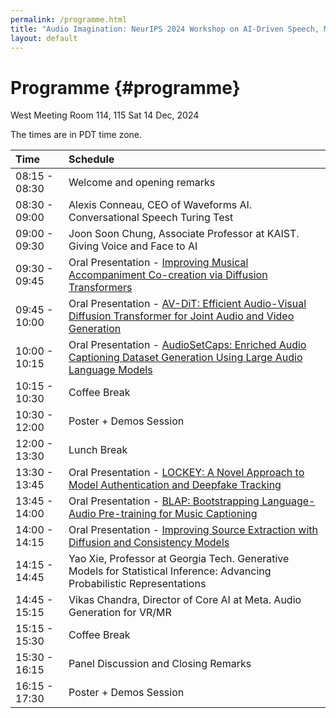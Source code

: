 ```yaml
---
permalink: /programme.html
title: "Audio Imagination: NeurIPS 2024 Workshop on AI-Driven Speech, Music, and Sound Generation"
layout: default
---
```



# Programme {#programme}
West Meeting Room 114, 115
Sat 14 Dec, 2024

The times are in PDT time zone. 

| Time  | Schedule |
| :--   | :--  |
| 08:15 - 08:30 | Welcome and opening remarks |
| 08:30 - 09:00 | Alexis Conneau, CEO of Waveforms AI. Conversational Speech Turing Test|
| 09:00 - 09:30 | Joon Soon Chung, Associate Professor at KAIST. Giving Voice and Face to AI |
| 09:30 - 09:45 | Oral Presentation - [Improving Musical Accompaniment Co-creation via Diffusion Transformers](https://openreview.net/forum?id=zyE3Kdd85t) |
| 09:45 - 10:00 | Oral Presentation - [AV-DiT: Efficient Audio-Visual Diffusion Transformer for Joint Audio and Video Generation](https://openreview.net/forum?id=FE6zflN5G5) |
| 10:00 - 10:15 | Oral Presentation - [AudioSetCaps: Enriched Audio Captioning Dataset Generation Using Large Audio Language Models](https://openreview.net/forum?id=uez4PMZwzP) |
| 10:15 - 10:30 | Coffee Break | 
| 10:30 - 12:00 | Poster + Demos Session |
| 12:00 - 13:30 | Lunch Break |
| 13:30 - 13:45 | Oral Presentation - [LOCKEY: A Novel Approach to Model Authentication and Deepfake Tracking](https://openreview.net/forum?id=LZJKErwXqL) |
| 13:45 - 14:00 | Oral Presentation - [BLAP: Bootstrapping Language-Audio Pre-training for Music Captioning](https://openreview.net/forum?id=23LTPLTB88) |
| 14:00 - 14:15 | Oral Presentation - [Improving Source Extraction with Diffusion and Consistency Models](https://openreview.net/forum?id=nskR7tWE6z) |
| 14:15 - 14:45 | Yao Xie, Professor at Georgia Tech. Generative Models for Statistical Inference: Advancing Probabilistic Representations |
| 14:45 - 15:15 | Vikas Chandra, Director of Core AI at Meta. Audio Generation for VR/MR |
| 15:15 - 15:30 | Coffee Break |
| 15:30 - 16:15 | Panel Discussion and Closing Remarks |
| 16:15 - 17:30 |  Poster + Demos Session |
